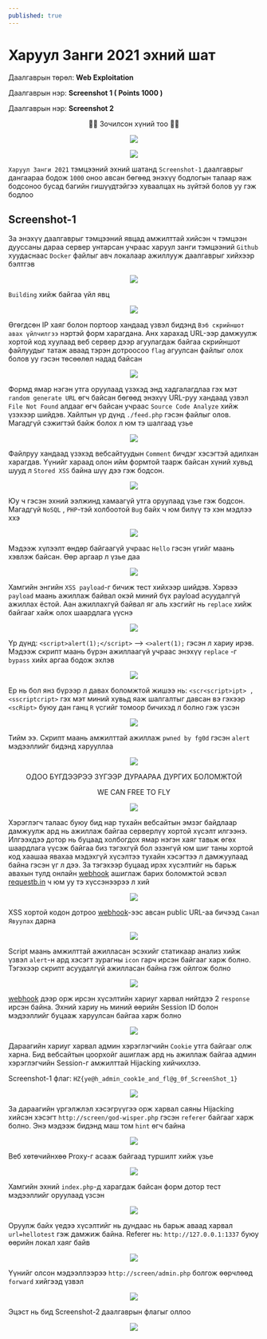 ```yaml
---
published: true
---
```

# Харуул Занги 2021 эхний шат

Даалгаврын төрөл: **Web Exploitation**

Даалгаврын нэр: **Screenshot 1 ( Points 1000 )**

Даалгаврын нэр: **Screenshot 2**

<p align="center">
🐱‍💻 Зочилсон хүний тоо 🐱‍💻 
</p>
<p align="center">
  <img src="https://profile-counter.glitch.me/{2021-11-21-Haruul-Zangi-2021-First-Round-Screenshot-1-2}/count.svg">
</p>

<p align="center">
  <img src="https://raw.githubusercontent.com/fg0d/fg0d.github.io/master/photos/hzz.png">
</p>

`Харуул Занги 2021` тэмцээний эхний шатанд `Screenshot-1` даалгаврыг дангаараа бодож `1000` оноо авсан бөгөөд энэхүү бодлогын талаар яаж бодсоноо бусад багийн гишүүдтэйгээ хуваалцах нь зүйтэй болов уу гэж бодлоо

## Screenshot-1

За энэхүү даалгаврыг тэмцээний явцад амжилттай хийсэн ч тэмцээн дууссаны дараа сервер унтарсан учраас харуул занги тэмцээний `Github` хуудаснаас `Docker` файлыг авч локалаар ажиллууж даалгаврыг хийхээр бэлтгэв

<p align="center">
  <img src="https://raw.githubusercontent.com/fg0d/fg0d.github.io/master/photos/screenshot/docker-1.PNG">
</p>

`Building` хийж байгаа үйл явц

<p align="center">
  <img src="https://raw.githubusercontent.com/fg0d/fg0d.github.io/master/photos/screenshot/docker-2.PNG">
</p>

Өгөгдсөн IP хаяг болон портоор хандаад үзвэл бидэнд `Вэб скрийншот авах үйлчилгээ` нэртэй форм харагдана. Анх харахад URL-ээр дамжуулж хортой код хуулаад веб сервер дээр агуулагдаж байгаа скрийншот файлуудыг татаж аваад тэрэн дотроосоо `flag` агуулсан файлыг олох болов уу гэсэн төсөөлөл надад байсан  

<p align="center">
  <img src="https://raw.githubusercontent.com/fg0d/fg0d.github.io/master/photos/screenshot/screen.PNG">
</p>

Формд ямар нэгэн утга оруулаад үзэхэд энд хадгалагдлаа гэх мэт `random generate URL` өгч байсан бөгөөд энэхүү URL-руу хандаад үзвэл `File Not Found` алдааг өгч байсан учраас `Source Code Analyze` хийж үзэхээр шийдэв. Хайлтын үр дүнд `./feed.php` гэсэн файлыг олов. Магадгүй сэжигтэй байж болох л юм тэ шалгаад үзье

<p align="center">
  <img src="https://raw.githubusercontent.com/fg0d/fg0d.github.io/master/photos/screenshot/screen-2.PNG">
</p>

Файлруу хандаад үзэхэд вебсайтуудын `Comment` бичдэг хэсэгтэй адилхан харагдав. Үүнийг хараад олон ийм формтой таарж байсан хүний хувьд шууд л `Stored XSS` байна шүү дээ гэж бодсон.

<p align="center">
  <img src="https://raw.githubusercontent.com/fg0d/fg0d.github.io/master/photos/screenshot/screen-3.PNG">
</p>

Юу ч гэсэн эхний ээлжинд хамаагүй утга оруулаад үзье гэж бодсон. Магадгүй `NoSQL` , `PHP`-тэй холбоотой `Bug` байх ч юм билүү тэ хэн мэдлээ ххэ

<p align="center">
  <img src="https://raw.githubusercontent.com/fg0d/fg0d.github.io/master/photos/screenshot/screen-4.PNG">
</p>

Мэдээж хүлээлт өндөр байгаагүй учраас `Hello` гэсэн үгийг маань хэвлэж байсан. Өөр аргаар л үзье даа

<p align="center">
  <img src="https://raw.githubusercontent.com/fg0d/fg0d.github.io/master/photos/screenshot/screen-5.PNG">
</p>

Хамгийн энгийн `XSS payload`-г бичиж тест хийхээр шийдэв. Хэрвээ `payload` маань ажиллаж байвал окэй миний бүх payload асуудалгүй ажиллах ёстой. Аан ажиллахгүй байвал яг аль хэсгийг нь `replace` хийж байгааг хайж олох шаардлага үүснэ

<p align="center">
  <img src="https://raw.githubusercontent.com/fg0d/fg0d.github.io/master/photos/screenshot/screen-6.PNG">
</p>

Үр дүнд: `<script>alert(1);</script>` --> `<>alert(1);` гэсэн л хариу ирэв. Мэдээж скрипт маань бүрэн ажиллаагүй учраас энэхүү `replace` -г `bypass` хийх аргаа бодож эхлэв

<p align="center">
  <img src="https://raw.githubusercontent.com/fg0d/fg0d.github.io/master/photos/screenshot/screen-7.PNG">
</p>

Ер нь бол янз бүрээр л давах боломжтой жишээ нь: `<scr<script>ipt> , <sscriptcript>` гэх мэт миний хувьд яаж шалгалтыг давсан вэ гэхээр `<scRipt>` буюу дан ганц `R` үсгийг томоор бичихэд л болно гэж үзсэн

<p align="center">
  <img src="https://raw.githubusercontent.com/fg0d/fg0d.github.io/master/photos/screenshot/screen-8.PNG">
</p>

Тийм ээ. Скрипт маань амжилттай ажиллаж `pwned by fg0d` гэсэн `alert` мэдээллийг бидэнд харууллаа

<p align="center">
  <img src="https://raw.githubusercontent.com/fg0d/fg0d.github.io/master/photos/screenshot/screen-9.PNG">
</p>

<p align="center">
ОДОО БҮГДЭЭРЭЭ ЗҮГЭЭР ДУРААРАА ДУРГИХ БОЛОМЖТОЙ 
</p>

<p align="center">
WE CAN FREE TO FLY
</p>

<p align="center">
  <img src="https://raw.githubusercontent.com/fg0d/fg0d.github.io/master/photos/screenshot/dura.gif">
</p>

Хэрэглэгч талаас буюу бид нар тухайн вебсайтын эмзэг байдлаар дамжуулж ард нь ажиллаж байгаа серверлүү хортой хүсэлт илгээнэ. Илгээхдээ дотор нь буцаад холбогдох ямар нэгэн хаяг тавьж өгөх шаардлага үүсэж байгаа биз тэгэхгүй бол эзэнгүй юм шиг таны хортой код хаашаа явахаа мэдэхгүй хүсэлтээ тухайн хэсэгтээ л дамжуулаад байна гэсэн үг л дээ. За тэгэхээр буцаад ирэх хүсэлтийг нь барьж авахын тулд онлайн [webhook](https://webhook.site/) ашиглаж барих боломжтой эсвэл [requestb.in](https://pipedream.com/requestbin) ч юм уу тэ хүссэнээрээ л хий

<p align="center">
  <img src="https://raw.githubusercontent.com/fg0d/fg0d.github.io/master/photos/screenshot/screen-10.PNG">
</p>

XSS хортой кодон дотроо [webhook](https://webhook.site/)-ээс авсан public URL-аа бичээд `Санал Явуулах` дарна

<p align="center">
  <img src="https://raw.githubusercontent.com/fg0d/fg0d.github.io/master/photos/screenshot/screen-11.PNG">
</p>

Script маань амжилттай ажилласан эсэхийг статикаар анализ хийж үзвэл `alert`-н ард хэсэгт зурагны `icon` гарч ирсэн байгааг харж болно. Тэгэхээр скрипт асуудалгүй ажилласан байна гэж ойлгож болно

<p align="center">
  <img src="https://raw.githubusercontent.com/fg0d/fg0d.github.io/master/photos/screenshot/screen-12.PNG">
</p>

[webhook](https://webhook.site/) дээр орж ирсэн хүсэлтийн хариуг харвал нийтдээ 2 `response` ирсэн байна. Эхний хариу нь миний өөрийн Session ID болон мэдээллийг буцааж харуулсан байгаа харж болно 

<p align="center">
  <img src="https://raw.githubusercontent.com/fg0d/fg0d.github.io/master/photos/screenshot/screen-13-backup.PNG">
</p>

Дараагийн хариуг харвал админ хэрэглэгчийн `Cookie` утга байгааг олж харна. Бид вебсайтын цоорхойг ашиглаж ард нь ажиллаж байгаа админ хэрэглэгчийн Session-г амжилттай Hijacking хийчихлээ. 

Screenshot-1 флаг: `HZ{ye@h_admin_cook1e_and_fl@g_0f_ScreenShot_1}`

<p align="center">
  <img src="https://raw.githubusercontent.com/fg0d/fg0d.github.io/master/photos/screenshot/screen-14.PNG">
</p>

За дараагийн үргэлжлэл хэсэгрүүгээ орж харвал саяны Hijacking хийсэн хэсэгт `http://screen/god-wisper.php` гэсэн `referer` байгааг харж болно. Энэ мэдээж бидэнд маш том `hint` өгч байна

<p align="center">
  <img src="https://raw.githubusercontent.com/fg0d/fg0d.github.io/master/photos/screenshot/screen-15.PNG">
</p>

Веб хөтөчийнхөө Proxy-г асааж байгаад туршилт хийж үзье

<p align="center">
  <img src="https://raw.githubusercontent.com/fg0d/fg0d.github.io/master/photos/screenshot/screen-16.PNG">
</p>

Хамгийн эхний `index.php`-д харагдаж байсан форм дотор тест мэдээллийг оруулаад үзсэн

<p align="center">
  <img src="https://raw.githubusercontent.com/fg0d/fg0d.github.io/master/photos/screenshot/screen-17.PNG">
</p>

Оруулж байх үедээ хүсэлтийг нь дундаас нь барьж аваад харвал `url=hellotest` гэж дамжиж байна. Referer нь: `http://127.0.0.1:1337` буюу өөрийн локал хаяг байв

<p align="center">
  <img src="https://raw.githubusercontent.com/fg0d/fg0d.github.io/master/photos/screenshot/screen-18.PNG">
</p>

Үүнийг олсон мэдээллээрээ `http://screen/admin.php` болгож өөрчлөөд `forward` хийгээд үзвэл

<p align="center">
  <img src="https://raw.githubusercontent.com/fg0d/fg0d.github.io/master/photos/screenshot/screen-19.PNG">
</p>

Эцэст нь бид Screenshot-2 даалгаврын флагыг оллоо

<p align="center">
  <img src="https://raw.githubusercontent.com/fg0d/fg0d.github.io/master/photos/screenshot/flagg.jpg">
</p>
